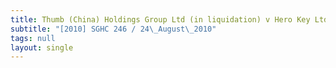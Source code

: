 ```yaml
---
title: Thumb (China) Holdings Group Ltd (in liquidation) v Hero Key Ltd
subtitle: "[2010] SGHC 246 / 24\_August\_2010"
tags: null
layout: single
---
```


